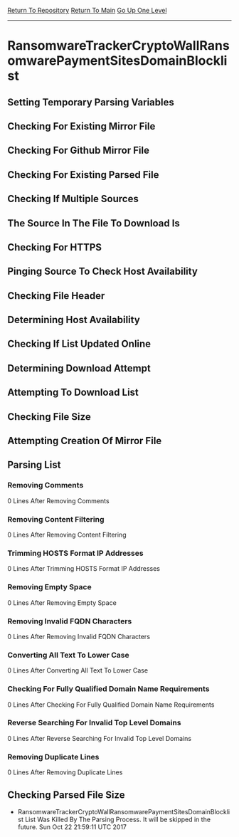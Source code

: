 [Return To Repository](https://github.com/deathbybandaid/piholeparser/)
[Return To Main](https://github.com/deathbybandaid/piholeparser/blob/master/RecentRunLogs/Mainlog.md)
[Go Up One Level](https://github.com/deathbybandaid/piholeparser/blob/master/RecentRunLogs/TopLevelScripts/30-Processing-Blacklists.md)
____________________________________
# RansomwareTrackerCryptoWallRansomwarePaymentSitesDomainBlocklist
## Setting Temporary Parsing Variables
## Checking For Existing Mirror File
## Checking For Github Mirror File
## Checking For Existing Parsed File
## Checking If Multiple Sources
## The Source In The File To Download Is
## Checking For HTTPS
## Pinging Source To Check Host Availability
## Checking File Header
## Determining Host Availability
## Checking If List Updated Online
## Determining Download Attempt
## Attempting To Download List
## Checking File Size
## Attempting Creation Of Mirror File
## Parsing List
### Removing Comments
0 Lines After Removing Comments
### Removing Content Filtering
0 Lines After Removing Content Filtering
### Trimming HOSTS Format IP Addresses
0 Lines After Trimming HOSTS Format IP Addresses
### Removing Empty Space
0 Lines After Removing Empty Space
### Removing Invalid FQDN Characters
0 Lines After Removing Invalid FQDN Characters
### Converting All Text To Lower Case
0 Lines After Converting All Text To Lower Case
### Checking For Fully Qualified Domain Name Requirements
0 Lines After Checking For Fully Qualified Domain Name Requirements
### Reverse Searching For Invalid Top Level Domains
0 Lines After Reverse Searching For Invalid Top Level Domains
### Removing Duplicate Lines
0 Lines After Removing Duplicate Lines
## Checking Parsed File Size
* RansomwareTrackerCryptoWallRansomwarePaymentSitesDomainBlocklist List Was Killed By The Parsing Process. It will be skipped in the future. Sun Oct 22 21:59:11 UTC 2017
